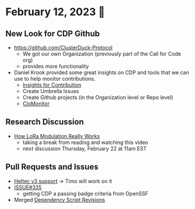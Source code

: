 # February 12, 2023 :duck:

## New Look for CDP Github
  * https://github.com/ClusterDuck-Protocol
    * We got our own Organization (previously part of the Call for Code org)
    * provides more functionality 
  * Daniel Krook provided some great insights on CDP and tools that we can use to help monitor contributions. 
    * [Insights for Contribution](https://insights.lfx.linuxfoundation.org/foundation/call-for-code/overview?project=ClusterDuck&repository=all&dateFilters=Last%2012%20Months&dateRange=2023-02-10%20to%202024-02-09&compare=PP&granularity=month&hideBots=true)
    * Create Umbrella Issues
    * Create Github projects (in the Organization level or Repo level)
    * [CloMonitor](https://clomonitor.io/search?page=1)

## Research Discussion
  * [How LoRa Modulation Really Works](https://www.youtube.com/watch?v=jHWepP1ZWTk)
    * taking a break from reading and watching this video
    * next discussion Thursday, February 22 at 11am EST

## Pull Requests and Issues
  * [Heltec v3 support](https://github.com/Call-for-Code/ClusterDuck-Protocol/pull/310) -> Timo will work on it
  * [ISSUE#335](https://github.com/ClusterDuck-Protocol/ClusterDuck-Protocol/issues/335)
    * getting CDP a passing badge criteria from OpenSSF
  * Merged [Dependency Script Revisions](https://github.com/Call-for-Code/ClusterDuck-Protocol/pull/340) 